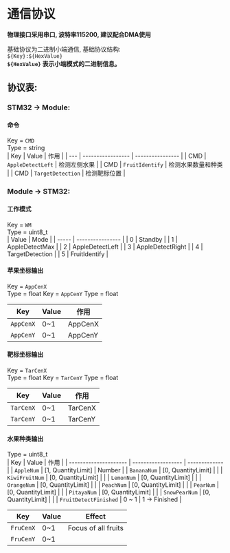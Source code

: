 # 通信协议
**物理接口采用串口, 波特率115200, 建议配合DMA使用**

基础协议为二进制小端通信, 基础协议结构:  
`${Key}:${HexValue}`  
**`${HexValue}` 表示小端模式的二进制信息。**  

## 协议表:  
### STM32 -> Module:
#### 命令
Key = `CMD`  
Type = string  
| Key | Value             | 作用              |
| --- | ----------------- | ---------------- |
| CMD | `AppleDetectLeft` | 检测左侧水果      |
| CMD | `FruitIdentify`   | 检测水果数量和种类 |
| CMD | `TargetDetection` | 检测靶标位置       |

### Module -> STM32:
#### 工作模式
Key = `WM`  
Type = uint8_t  
| Value | Mode             |
| ----- | ---------------- |
| 0     | Standby          |
| 1     | AppleDetectMax   |
| 2     | AppleDetectLeft  |
| 3     | AppleDetectRight |
| 4     | TargetDetection  |
| 5     | FruitIdentify    |


#### 苹果坐标输出
Key = `AppCenX`  
Type = float
Key = `AppCenY`
Type = float

| Key       | Value | 作用    |
| --------- | ----- | ------- |
| `AppCenX` | 0~1   | AppCenX |
| `AppCenY` | 0~1   | AppCenY |

#### 靶标坐标输出
Key = `TarCenX`  
Type = float
Key = `TarCenY`
Type = float

| Key       | Value | 作用    |
| --------- | ----- | ------- |
| `TarCenX` | 0~1   | TarCenX |
| `TarCenY` | 0~1   | TarCenY |

#### 水果种类输出
Type = uint8_t  
| Key                   | Value              | 作用          |
| --------------------- | ------------------ | ------------- |
| `AppleNum`            | [1, QuantityLimit] | Number        |
| `BananaNum`           | [0, QuantityLimit] |               |
| `KiwiFruitNum`        | [0, QuantityLimit] |               |
| `LemonNum`            | [0, QuantityLimit] |               |
| `OrangeNum`           | [0, QuantityLimit] |               |
| `PeachNum`            | [0, QuantityLimit] |               |
| `PearNum`             | [0, QuantityLimit] |               |
| `PitayaNum`           | [0, QuantityLimit] |               |
| `SnowPearNum`         | [0, QuantityLimit] |               |
| `FruitDetectFinished` | 0 ~ 1              | 1 -> Finished |

| Key       | Value | Effect              |
| --------- | ----- | ------------------- |
| `FruCenX` | 0~1   | Focus of all fruits |
| `FruCenY` | 0~1   |                     |